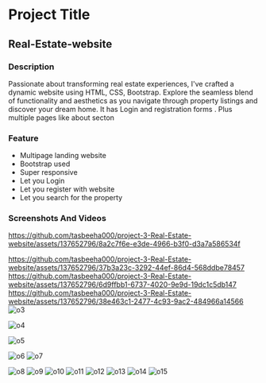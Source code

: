 

<h1> Project Title</h1>
<h2>Real-Estate-website</h2>

<h3>Description</h3>
            <p>Passionate about transforming real estate experiences, I've crafted a dynamic website using HTML, CSS,
Bootstrap. Explore the seamless blend of functionality and aesthetics as you navigate through
property listings and discover your dream home. It has Login and registration forms . Plus multiple pages like about secton</p>

<h3>Feature</h3>
<ul>
            <li>Multipage landing website</li>
            <li>Bootstrap used</li>
            <li>Super responsive</li>
            <li>Let you Login </li>
            <li>Let you register with website</li>
             <li>Let you search for the  property</li>
</ul>

<h3>Screenshots And Videos</h3>

https://github.com/tasbeeha000/project-3-Real-Estate-website/assets/137652796/8a2c7f6e-e3de-4966-b3f0-d3a7a586534f

https://github.com/tasbeeha000/project-3-Real-Estate-website/assets/137652796/37b3a23c-3292-44ef-86d4-568ddbe78457
https://github.com/tasbeeha000/project-3-Real-Estate-website/assets/137652796/6d9ffbb1-6737-4020-9e9d-19dc1c5db147
https://github.com/tasbeeha000/project-3-Real-Estate-website/assets/137652796/38e463c1-2477-4c93-9ac2-484966a14566
![o3](https://github.com/tasbeeha000/project-3-Real-Estate-website/assets/137652796/35420be9-e784-48f3-814e-eacfb0a77dce)

![o4](https://github.com/tasbeeha000/project-3-Real-Estate-website/assets/137652796/7bd83431-516c-4f94-9dfc-b1b791477e70)


![o5](https://github.com/tasbeeha000/project-3-Real-Estate-website/assets/137652796/2742a1fa-edcd-4b71-b98f-b605a3dfcdf7)


![o6](https://github.com/tasbeeha000/project-3-Real-Estate-website/assets/137652796/e5f6f99e-ba59-4239-ac07-adf7704e7cef)
![o7](https://github.com/tasbeeha000/project-3-Real-Estate-website/assets/137652796/23806317-6b24-4ee3-bf54-4e80a182d56b)

![o8](https://github.com/tasbeeha000/project-3-Real-Estate-website/assets/137652796/ebdb4ff8-1c0f-4ca1-bfad-7daf0467431d)
![o9](https://github.com/tasbeeha000/project-3-Real-Estate-website/assets/137652796/31a262b1-3ee5-4fd9-8f2a-9d9b60986e94)
![o10](https://github.com/tasbeeha000/project-3-Real-Estate-website/assets/137652796/4b4bfd7b-4f2f-456f-b0a4-585e2fdd26de)
![o11](https://github.com/tasbeeha000/project-3-Real-Estate-website/assets/137652796/8d66b844-b6a7-4f21-b791-8a534ce96382)
![o12](https://github.com/tasbeeha000/project-3-Real-Estate-website/assets/137652796/8eee7ec1-e99e-4d28-825f-03beccd64418)
![o13](https://github.com/tasbeeha000/project-3-Real-Estate-website/assets/137652796/45d24634-5e7e-477d-a2b4-26d897542ee3)
![o14](https://github.com/tasbeeha000/project-3-Real-Estate-website/assets/137652796/8957cd64-1633-46a0-98e1-5b08cc193170)
![o15](https://github.com/tasbeeha000/project-3-Real-Estate-website/assets/137652796/8ba95f5a-f7fe-4630-be10-7fee7c4c97c1)
